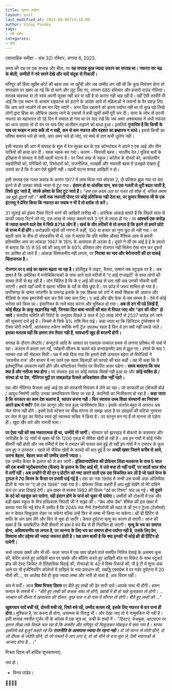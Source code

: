 ```yaml
---
title: घूमता आईना
layout: post
last_modified_at: 2023-08-06T14:16:00
author: Vinay Pandey
tags:
- रवि दर्शन
categories:
- दीर्घ
---
```

(साप्ताहिक समीक्षा - अंक 32)
रविवार, अगस्त 6, 2023.

समय की राह पर एक सप्ताह और बीता, पर **यह सप्ताह कुछ ज्यादा उफान का सप्ताह था। नफरत सर चढ़ के बोली, उम्मीदों ने नये सपने देखे और यादें संदूक से निकलीं।**

मणिपुर की हिंसा सुप्रीम कोर्ट की बहस तक जा पहुँची और जब उम्मीद लग रही थी कि कुछ नियंत्रण होगा तो सप्ताहांत पर ख़बर आ गई कि दो थाने और लूट लिए गए, लगभग 685 हथियार और हजारों राउंड गोलियां। मतलब व्यवस्था या तो स्वयं अपनी सुरक्षा नही कर पा रही है या करना नही चाह रही है। वहीं ऎसी तस्वीरें भी आईं कि एक स्थान से आसाम राइफल्स को हटाने के आदेश आये तो महिलाओं ने जवानों के पैर पकड़ लिए कि आप चले जाओगे तो हम मार दिए जाएंगे। अगर दिल दहलाने को इतना पर्याप्त नही था तो कुछ पढ़े लिखे लोगों द्वारा हिंसा का औचित्य  ठहराए जाने के प्रयासों ने बची खुची कमी पूरी कर दी। सत्ता के लोभ से उपजी नफरत का महाभारत तो 18 दिन में समाप्त हो गया था पर याद रखें कि जब अमर अश्वत्थामा ने अंधी नफरत का ध्वज उठाया तो वो सर पर घाव लिए आजीवन तड़पने को बाध्य हुआ। इसलिये **गुजारिश है कि किसी के घाव पर मरहम न लगा सकें तो न सही, कम से कम नफरत और वहशत का ब्रम्हास्त्र न साधे।** इससे किसी का भविष्य समाप्त भले हो जाये, आप अमर भले हो जाएं, पर माथे से दाग कभी धुलेगा नही। 

इसी नफरत की आग में सप्ताह के शुरू में रेल सुरक्षा बल के एक कॉन्स्टेबल ने अपने ए एस आई और तीन यात्रियों की हत्या कर दी। रक्षक भक्षक बन गया। कारण - सियासी बहस। भारतीय रेल / पुलिस बलों के इतिहास में संभवतः ये ऐसी पहली घटना है। पर जिस तरह से स्कूल / कॉलेज के दोस्तों को, कार्यालयीन सहयोगियों को, परिचितों को, रिश्तेदारों को, राजनीतिक, मजहबी और नफरती बहस में उलझते देखता हूँ उससे डर है कि ये आग ऐसे बुझेगी नही। पहली घटना शायद आखिरी न हो।  

इसी सप्ताह एक गलत कमांड के कारण 1977 में लांच किया गया वॉयजर 2, दो प्रतिशत झुक गया पर बस इतने से ही उसका संपर्क नासा से टूट गया। **इंसान हो या अंतरिक्ष यान, बस एक गलती से धुरी बदल जाती है, रिश्ते छूट जाते हैं, संपर्क हमेशा के लिए टूट जाते हैं।**
*"बस एक कदम उठा था गलत रहे शौक में,*
*मंजिल तमाम उम्र मुझे ढूंढती रही।"*
**अभी तक नफरती पोस्ट पर कोई प्रतिक्रिया नही देता था, पर कुमार विश्वास जी के एक इंटरव्यू ने प्रेरित किया कि नफरत का जवाब न भी दें तो ब्लॉक तो करें।**

31 जुलाई को इंकम टैक्स रिटर्न भरने की आखिरी तारीख थी। प्रारंभिक आंकड़े बताते हैं कि पिछले साल से काफी ज्यादा रिटर्न भरे गए, दस लाख से ज्यादा कमाने वाले 3 गुने से ज्यादा हो गए। पर **आश्चर्य एक करोड़ से ज्यादा कमाने वाले देश मे सिर्फ 8714 लोग हैं। खर्च के तौर तरीकों से तो लगता है कि इतने तो हमारे छोटे से राज्य में ही होंगे।** करोड़पति रईसों की गणना में कहीं, 100 या हजार का गुणा छूट तो नही गया। पर बढ़ती आय के बीच दो संपादकीय भी थे, एक ने बताया कि प्रति व्यक्ति औसत वैश्विक आय से हमारी प्रतिव्यक्ति आय का आंकड़ा 1947 के 18% के आसपास ही अटका है। दूसरे ने सी एम आई ई ई के हवाले से बताया कि 15 से 55 वर्ष की आयु वर्ग के 60% प्रतिशत लोग रोजगार नही मिलेगा ऐसा मान कर दूसरों पर आश्रित हो जाते हैं। आंकड़ा विश्वसनीय नही लगता, पर **निराशा का भाव और बेरोजगारी की दर वाकई चिंताजनक है।**

**रोजगार पर ए आई का खतरा बढ़ता जा रहा है।** हॉलीवुड में लाइट, कैमरा, एक्शन सब स्ट्राइक पर है। अब ख़बर है कि अमेरिका में मनोचिकित्सकों के पास आने वाले मरीजों में "ए आई एंग्जाइटी' से ग्रस्त लोगों की संख्या तेजी से बढ़ रही है। लोग चिंतित है कि के ए आई की वजह से पता नही कब उनकी नौकरी चलीं जाएगी। हमारे यहाँ अभी ये खतरा भविष्य के पर्दे के पीछे छुपा है। पर फ्रॉड में जरूर शामिल हो गया है। छत्तीसगढ़ के चाम्पा जांजगीर के पामगढ़ इलाके के एक शिक्षक को ठगों ने साथी शिक्षक की आवाज और वीडियो के साथ इमरजेंसी बता कर पैसे जमा करा लिए। ए आई और डीप फेक से सब सम्भव है। ऐसे में कोई भरोसा करे किस पर। इंसानियत के नाते मदद करना और मुश्किल हो गया। **अब तो ठग भी पढे लिखें हैं, कोई बीहड़ के डाकू खड़गसिंह नही, जिनका दिल बाबा भारती की बात से पिघल जाए और "हार की जीत" हो जाये।** संसदीय समिति की रिपोर्ट के अनुसार पिछले 3 साल में 20 लाख लोगों से 2537 करोड़ ठगे जाने की सूचनाएं दर्ज हुई हैं। जिसमे से सिर्फ 8% राशि मिल पाई। कहा जाता था कि डिजिटल ट्रांसेक्शन से टैक्स चोरी रुकेगी, आतंकवाद रुकेगा क्योंकि मनी ट्रेल उपलब्ध रहता है फिर ये ठग क्यों नहीं पकडे जाते। **इसका मतलब यही कि हमारा तंत्र तैयार नही हैं, सावधानी खुद ही बरतनी होगी।**

सप्ताह के दौरान लैपटॉप / कंप्यूटर्स आदि के आयात पर एकाएक तत्काल प्रभाव से लगाया प्रतिबंध भी चर्चा में रहा। कस्टम में कतार लग गईं, त्योहारी सीजन के चलते बड़े कन्साइनमेंट हवा में झूल गए। हंगामे के बाद 1 नवम्बर तक की मोहलत मिली। पक्ष में तर्क दिया गया कि इससे देशी उत्पादन बढ़ेगा तो विरोधियों ने 'लायसेंस राज' और बाजार में नए उतरे एक खास खिलाड़ी को फायदे की बात कही। यह भी कहा कि ये इलेक्ट्रॉनिक उपकरण महंगे होंगे और सॉफ्टवेअर निर्यात पर विपरीत असर पड़ेगा। **समय बताएगा कि सच क्या है और नतीजा क्या होगा।** पर संभवतः इस पर कोई व्यापक विमर्श नही हुआ था और **कोई व्यक्ति हो / संस्था हो या देश, नीतिगत मुद्दों पर  ताबड़तोड़ फैसले अधिकांशतः ठीक नहीं रहते।**

एक और नीतिगत फैसला आई आई एम को सरकारी नियंत्रण में लेने का रहा। जो सरकारी था (बिजली बोर्ड / आयुध निर्माणी आदि) उनका कम्पनिकरण किया जा रहा है, कंपनियों का निजीकरण हो रहा है। **कहा जाता है कि सरकार का काम देश चलाना है, व्यापार करना नही। फिर स्वायत्त उच्च शिक्षा संस्थानों का नियंत्रण अपने हाथ मे क्यों?** वैसे एक कानून और पास हुआ जनविश्वास बिल। इसके अंतर्गत बहुत से अपराध अब जेल योग्य नही होंगे। इसमें रेल्वे स्टेशन पर भीख मांगना तो समझ आता है पर दवाइयों की घटिया गुणवत्ता पर जेल से छूट का विरोध स्वयं पूर्व स्वास्थ्य सचिव ने किया है। पर कानून बन गए हैं तो मानना तो पड़ेगा ही। खुदा खैर करे और रामजी भला। 

**पर ऐसा नही की सब नकारात्मक ही था, उम्मीदें भी जागीं।** सोमवार को झारखंड में बोकारो के कसामार और जारीडीह के 12 गांवों से खबर थी कि 1200 एकड़ में जैविक खेती हो रही है। अब इन गांवों में कोई गंभीर बीमारी नही होती और जब गर्मियों में देश मे टमाटर की फसल कम हुई तो  वहीं इन गांवों में न टमाटर के फूल कम हुए न उत्पादन। पहले भी जैविक खेती के फायदे की बात हुई है पर **अच्छी खबर जितने करीब से आये, उतना बेहतर, बेहतर कल की उम्मीद उतनी ज्यादा।**  
एक उम्मीद केंसर के इलाज को ले कर जागी। **इंडियानापोलिस की प्रोफेसर लिंडा मलकास के पास 5 साल की एक बच्ची न्यूरोब्लास्टोमा (केंसर) के इलाज के लिए आई थी, वे उसे बचा तो नहीं पायीं, पर सालों साल शोध में लगीं रहीं। अब उन्होंने पी सी एन ए प्रोटीन को नष्ट करने वाली एक दवा विकसित कर ली है जो पहले फेज के ट्रायल मे 70 किस्म के कैंसर पर प्रभावी पाई गई है।** दवा का नाम 1996 में जन्मी उस बच्ची अन्ना ओलिविया हीली के नाम पर "ए ओ एच 1996" रखा गया है। प्रोफेसर लिंडा कहती हैं आप मुझे देखेंगे तो मेरे दाहिने कंधे पर अन्ना दिखाई देगी। इस खबर से बरबस 1982 की फ़िल्म "दर्द का रिश्ता" याद आ गई। **जो दूसरे के दर्द को महसूस कर पायेगा, वही इंसान होने के फर्ज को चुका भी पायेगा।** उम्मीदों की टोकनी में एक और बड़ी खबर स्कूल के मित्र हरिप्रकाश त्रिपाठी जी ने साझा की। "डेथ ऑफ डेथ" शीर्षक की इस खबर में बताया गया कि नई शोध में उम्मीद है कि 2045 तक नैनो टेक्नोलॉजी की मदद से डी एन ए ट्रेल्स (टेलोमर्स) का न केवल सिकुड़ना रोका जा सकेगा बल्कि उन्हें फिर से लम्बा भी किया जा सकेगा। थ्री डी प्रिंटिंग से शरीर के अंग छाप लेंगे और फिर से युवा हो जाएँगे। केवल दुर्घटना मृत्यु का कारण हो पाएगी। आज की खबर है कि डायबिटीज जैसी बीमारी तो हाथ मे बंधे बैंड से ही नियंत्रित हो जाएगी। **मृत्यु के भय का समाप्त होना, अविश्वसनीय सा लगता है, पर आनन्द के लिए भय का समाप्त होना पर्याप्त नही है, उसके लिए प्रेम, विश्वास और उद्देश्य की ज्यादा जरूरत होती है। यक्ष प्रश्न बाकी है कि क्या इनकी भी कोई थ्री डी प्रिंटिंग हो पायेगी।**

चर्चा लायक खबरें और भी थीं- कला जगत में एक छाप छोड़ने वाले समर्पित नितिन देसाई के असमय कूच की, बेटिंग करते हुए आखिरी बाल पर छक्के और बॉलिंग करते हुए आखिरी बॉल पर विकेट के साथ  स्टुअर्ट ब्रॉड की टेस्ट क्रिकेट से ऐतिहासिक बिदाई की, रोनाल्डो के 40 वें विश्व रिकार्ड की, पी ई टी में शून्य अंक आने पर भी इंजीनियरिंग कॉलेजों में दाखिले के नया प्रावधान की, सम्रद्धि एक्सप्रेस वे पर गर्डर दुर्घटना में 20 मौतों की..., पर आलेख वैसे ही कुछ ज्यादा लम्बा और भारी हो चला है, अतः विराम यहीं।

अंत मे यादेँ। आज **विश्व मित्रता दिवस** पर बीते हुए लम्हों की ढेर सारी यादें।आपके साथ भी होंगी। हसन कमाल के लफ्जों में -
*"बीते हुए लम्हों की कसक साथ तो होगी,*
*ख़्वाबों में ही हो चाहे मुलाक़ात तो होगी।* ...
*जज़्बात की दौलत ये ख़यालात की दौलत,*
*कुछ पास न हो पास ये सौगात तो होगी।*
*बीते हुए लम्हों की ..."*

**खुशगवार यादें बचीं रहें, दोस्ती बची रहे, रिश्ते बचे रहें, उम्मीद कायम रहें, इसके लिए नफरत से पार पाना ही होगा।** मुश्किल है, पर करना ही होगा, असम्भव के विरुद्ध भी। और देखा जाए तो ये नामुमकिन भी नही है। इसी सप्ताह नवनीत गुर्जर जी के कॉलम में एक सूत्र  था, उन्ही के शब्दों में - *"ट्विटर, फेसबुक, व्हाट्सएप पर इतना तीखा तर्क वितर्क चल रहा है कि कश्मीर और मणिपुर भी सिकुड़कर मोबाइल में समा गया है। शायद इसलिये बडे बुजुर्ग कहते रहे कि **राजनीति के आसपास ज्यादा देर रहना नही।** वो जो सागर से मोती छीने, वो जो दीपक से ज्योति छीने, वो जो पत्थरों में आग लगा दे, वो जो सीने से राज चुरा ले, ऐसी भावनाओं से आजाद होना है...।"* 

मित्रता दिवस की हार्दिक शुभकामनाएं..

जय हो।

- विनय पांडेय।

🙏🌷🌷🙏


